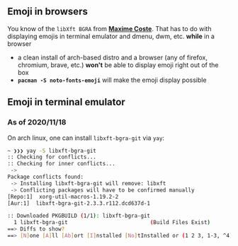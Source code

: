 ## Emoji in browsers
You know of the `libXft BGRA` from [**Maxime Coste**](https://gitlab.freedesktop.org/xorg/lib/libxft/-/merge_requests/1).
That has to do with displaying emojis in terminal emulator and dmenu, dwm, etc. **while** in a browser
- a clean install of arch-based distro and a browser (any of firefox, chromium, brave, etc.) **won't** be able to display emoji right out of the box
- **`pacman -S noto-fonts-emoji`** will make the emoji display possible


## Emoji in terminal emulator
### As of 2020/11/18
On arch linux, one can install `libxft-bgra-git` via `yay`:

```bash
~ ❯❯❯ yay -S libxft-bgra-git
:: Checking for conflicts...
:: Checking for inner conflicts...
 ->
Package conflicts found:
 -> Installing libxft-bgra-git will remove: libxft
 -> Conflicting packages will have to be confirmed manually
[Repo:1]  xorg-util-macros-1.19.2-2
[Aur:1]  libxft-bgra-git-2.3.3.r112.dcd637d-1

:: Downloaded PKGBUILD (1/1): libxft-bgra-git
  1 libxft-bgra-git                          (Build Files Exist)
==> Diffs to show?
==> [N]one [A]ll [Ab]ort [I]nstalled [No]tInstalled or (1 2 3, 1-3, ^4)
```


